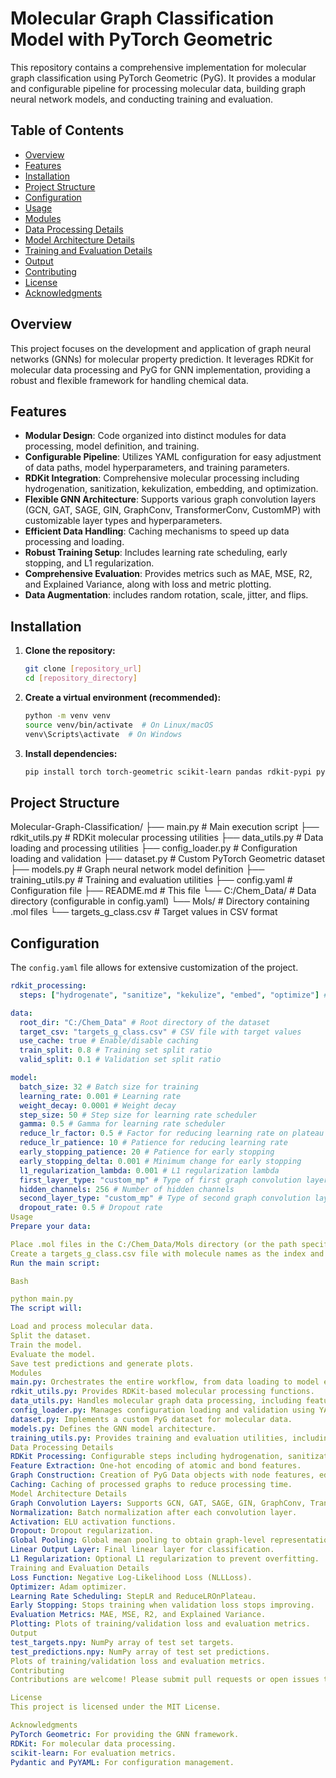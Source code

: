 # Molecular Graph Classification Model with PyTorch Geometric

This repository contains a comprehensive implementation for molecular graph classification using PyTorch Geometric (PyG). It provides a modular and configurable pipeline for processing molecular data, building graph neural network models, and conducting training and evaluation.

## Table of Contents

-   [Overview](#overview)
-   [Features](#features)
-   [Installation](#installation)
-   [Project Structure](#project-structure)
-   [Configuration](#configuration)
-   [Usage](#usage)
-   [Modules](#modules)
-   [Data Processing Details](#data-processing-details)
-   [Model Architecture Details](#model-architecture-details)
-   [Training and Evaluation Details](#training-and-evaluation-details)
-   [Output](#output)
-   [Contributing](#contributing)
-   [License](#license)
-   [Acknowledgments](#acknowledgments)

## Overview

This project focuses on the development and application of graph neural networks (GNNs) for molecular property prediction. It leverages RDKit for molecular data processing and PyG for GNN implementation, providing a robust and flexible framework for handling chemical data.

## Features

-   **Modular Design**: Code organized into distinct modules for data processing, model definition, and training.
-   **Configurable Pipeline**: Utilizes YAML configuration for easy adjustment of data paths, model hyperparameters, and training parameters.
-   **RDKit Integration**: Comprehensive molecular processing including hydrogenation, sanitization, kekulization, embedding, and optimization.
-   **Flexible GNN Architecture**: Supports various graph convolution layers (GCN, GAT, SAGE, GIN, GraphConv, TransformerConv, CustomMP) with customizable layer types and hyperparameters.
-   **Efficient Data Handling**: Caching mechanisms to speed up data processing and loading.
-   **Robust Training Setup**: Includes learning rate scheduling, early stopping, and L1 regularization.
-   **Comprehensive Evaluation**: Provides metrics such as MAE, MSE, R2, and Explained Variance, along with loss and metric plotting.
-   **Data Augmentation**: includes random rotation, scale, jitter, and flips.

## Installation

1.  **Clone the repository:**

    ```bash
    git clone [repository_url]
    cd [repository_directory]
    ```

2.  **Create a virtual environment (recommended):**

    ```bash
    python -m venv venv
    source venv/bin/activate  # On Linux/macOS
    venv\Scripts\activate  # On Windows
    ```

3.  **Install dependencies:**

    ```bash
    pip install torch torch-geometric scikit-learn pandas rdkit-pypi pyyaml pydantic diskcache matplotlib
    ```

## Project Structure

Molecular-Graph-Classification/
├── main.py             # Main execution script
├── rdkit_utils.py      # RDKit molecular processing utilities
├── data_utils.py       # Data loading and processing utilities
├── config_loader.py    # Configuration loading and validation
├── dataset.py          # Custom PyTorch Geometric dataset
├── models.py           # Graph neural network model definition
├── training_utils.py   # Training and evaluation utilities
├── config.yaml         # Configuration file
├── README.md           # This file
└── C:/Chem_Data/        # Data directory (configurable in config.yaml)
└── Mols/           # Directory containing .mol files
└── targets_g_class.csv # Target values in CSV format


## Configuration

The `config.yaml` file allows for extensive customization of the project.

```yaml
rdkit_processing:
  steps: ["hydrogenate", "sanitize", "kekulize", "embed", "optimize"] # RDKit processing steps

data:
  root_dir: "C:/Chem_Data" # Root directory of the dataset
  target_csv: "targets_g_class.csv" # CSV file with target values
  use_cache: true # Enable/disable caching
  train_split: 0.8 # Training set split ratio
  valid_split: 0.1 # Validation set split ratio

model:
  batch_size: 32 # Batch size for training
  learning_rate: 0.001 # Learning rate
  weight_decay: 0.0001 # Weight decay
  step_size: 50 # Step size for learning rate scheduler
  gamma: 0.5 # Gamma for learning rate scheduler
  reduce_lr_factor: 0.5 # Factor for reducing learning rate on plateau
  reduce_lr_patience: 10 # Patience for reducing learning rate
  early_stopping_patience: 20 # Patience for early stopping
  early_stopping_delta: 0.001 # Minimum change for early stopping
  l1_regularization_lambda: 0.001 # L1 regularization lambda
  first_layer_type: "custom_mp" # Type of first graph convolution layer
  hidden_channels: 256 # Number of hidden channels
  second_layer_type: "custom_mp" # Type of second graph convolution layer
  dropout_rate: 0.5 # Dropout rate
Usage
Prepare your data:

Place .mol files in the C:/Chem_Data/Mols directory (or the path specified in config.yaml).
Create a targets_g_class.csv file with molecule names as the index and target values as columns.
Run the main script:

Bash

python main.py
The script will:

Load and process molecular data.
Split the dataset.
Train the model.
Evaluate the model.
Save test predictions and generate plots.
Modules
main.py: Orchestrates the entire workflow, from data loading to model evaluation.
rdkit_utils.py: Provides RDKit-based molecular processing functions.
data_utils.py: Handles molecular graph data processing, including feature extraction and graph construction.
config_loader.py: Manages configuration loading and validation using YAML and Pydantic.
dataset.py: Implements a custom PyG dataset for molecular data.
models.py: Defines the GNN model architecture.
training_utils.py: Provides training and evaluation utilities, including early stopping and plotting.
Data Processing Details
RDKit Processing: Configurable steps including hydrogenation, sanitization, kekulization, embedding, and optimization.
Feature Extraction: One-hot encoding of atomic and bond features.
Graph Construction: Creation of PyG Data objects with node features, edge indices, and edge attributes.
Caching: Caching of processed graphs to reduce processing time.
Model Architecture Details
Graph Convolution Layers: Supports GCN, GAT, SAGE, GIN, GraphConv, TransformerConv, and a custom message passing layer.
Normalization: Batch normalization after each convolution layer.
Activation: ELU activation functions.
Dropout: Dropout regularization.
Global Pooling: Global mean pooling to obtain graph-level representations.
Linear Output Layer: Final linear layer for classification.
L1 Regularization: Optional L1 regularization to prevent overfitting.
Training and Evaluation Details
Loss Function: Negative Log-Likelihood Loss (NLLLoss).
Optimizer: Adam optimizer.
Learning Rate Scheduling: StepLR and ReduceLROnPlateau.
Early Stopping: Stops training when validation loss stops improving.
Evaluation Metrics: MAE, MSE, R2, and Explained Variance.
Plotting: Plots of training/validation loss and evaluation metrics.
Output
test_targets.npy: NumPy array of test set targets.
test_predictions.npy: NumPy array of test set predictions.
Plots of training/validation loss and evaluation metrics.
Contributing
Contributions are welcome! Please submit pull requests or open issues to improve this project.

License
This project is licensed under the MIT License.

Acknowledgments
PyTorch Geometric: For providing the GNN framework.
RDKit: For molecular data processing.
scikit-learn: For evaluation metrics.
Pydantic and PyYAML: For configuration management.





